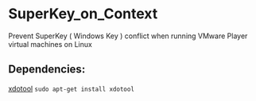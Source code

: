 # SuperKey_on_Context
Prevent SuperKey ( Windows Key ) conflict when running VMware Player virtual machines on Linux


## Dependencies:

[xdotool](http://man.cx/xdotool)
`sudo apt-get install xdotool`

